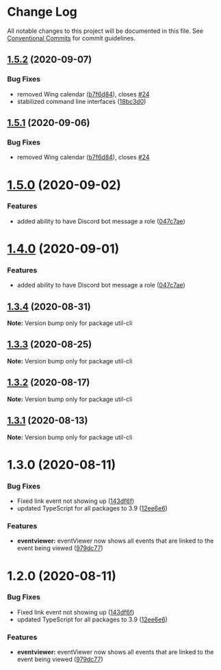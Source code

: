 # Change Log

All notable changes to this project will be documented in this file.
See [Conventional Commits](https://conventionalcommits.org) for commit guidelines.

## [1.5.2](http://github.com//cap-md089/capunit-com-v6/compare/util-cli@1.3.2...util-cli@1.5.2) (2020-09-07)


### Bug Fixes

* removed Wing calendar ([b7f6d84](http://github.com//cap-md089/capunit-com-v6/commit/b7f6d84f1a9f203297111d9d2386ee5569434894)), closes [#24](http://github.com//cap-md089/capunit-com-v6/issues/24)
* stabilized command line interfaces ([18bc3d0](http://github.com//cap-md089/capunit-com-v6/commit/18bc3d0ec4e351c63fe900f51ae5de0cf92e361e))





## [1.5.1](http://github.com//cap-md089/capunit-com-v6/compare/util-cli@1.3.2...util-cli@1.5.1) (2020-09-06)


### Bug Fixes

* removed Wing calendar ([b7f6d84](http://github.com//cap-md089/capunit-com-v6/commit/b7f6d84f1a9f203297111d9d2386ee5569434894)), closes [#24](http://github.com//cap-md089/capunit-com-v6/issues/24)





# [1.5.0](http://github.com//cap-md089/capunit-com-v6/compare/util-cli@1.3.2...util-cli@1.5.0) (2020-09-02)


### Features

* added ability to have Discord bot message a role ([047c7ae](http://github.com//cap-md089/capunit-com-v6/commit/047c7ae876e2cac7e52b4466e013a7e1d1a70c9a))





# [1.4.0](http://github.com//cap-md089/capunit-com-v6/compare/util-cli@1.3.2...util-cli@1.4.0) (2020-09-01)


### Features

* added ability to have Discord bot message a role ([047c7ae](http://github.com//cap-md089/capunit-com-v6/commit/047c7ae876e2cac7e52b4466e013a7e1d1a70c9a))





## [1.3.4](http://github.com//cap-md089/capunit-com-v6/compare/util-cli@1.3.2...util-cli@1.3.4) (2020-08-31)

**Note:** Version bump only for package util-cli





## [1.3.3](http://github.com//cap-md089/capunit-com-v6/compare/util-cli@1.3.2...util-cli@1.3.3) (2020-08-25)

**Note:** Version bump only for package util-cli





## [1.3.2](http://github.com//cap-md089/capunit-com-v6/compare/util-cli@1.3.0...util-cli@1.3.2) (2020-08-17)

**Note:** Version bump only for package util-cli





## [1.3.1](http://github.com//cap-md089/capunit-com-v6/compare/util-cli@1.3.0...util-cli@1.3.1) (2020-08-13)

**Note:** Version bump only for package util-cli





# 1.3.0 (2020-08-11)


### Bug Fixes

* Fixed link event not showing up ([143df6f](http://github.com//cap-md089/capunit-com-v6/commit/143df6f6daaf7975fff3e58c68c888a226d8b31a))
* updated TypeScript for all packages to 3.9 ([12ee6e6](http://github.com//cap-md089/capunit-com-v6/commit/12ee6e67d9669d73d849791cf22637357dd4ae30))


### Features

* **eventviewer:** eventViewer now shows all events that are linked to the event being viewed ([979dc77](http://github.com//cap-md089/capunit-com-v6/commit/979dc771ed2b4ce4c652536ea589c0c1de64d3ac))





# 1.2.0 (2020-08-11)


### Bug Fixes

* Fixed link event not showing up ([143df6f](http://github.com//cap-md089/capunit-com-v6/commit/143df6f6daaf7975fff3e58c68c888a226d8b31a))
* updated TypeScript for all packages to 3.9 ([12ee6e6](http://github.com//cap-md089/capunit-com-v6/commit/12ee6e67d9669d73d849791cf22637357dd4ae30))


### Features

* **eventviewer:** eventViewer now shows all events that are linked to the event being viewed ([979dc77](http://github.com//cap-md089/capunit-com-v6/commit/979dc771ed2b4ce4c652536ea589c0c1de64d3ac))

